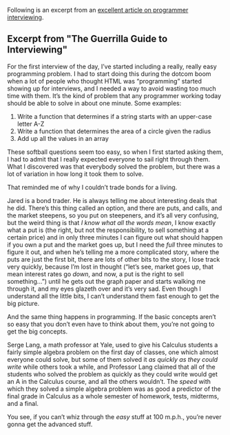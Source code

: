 Following is an excerpt from an [excellent article on programmer interviewing](http://www.joelonsoftware.com/articles/GuerrillaInterviewing3.html).

## Excerpt from "The Guerrilla Guide to Interviewing"

For the first interview of the day, I’ve started including a really, really easy programming problem. I had to start doing this during the dotcom boom when a lot of people who thought HTML was “programming” started showing up for interviews, and I needed a way to avoid wasting too much time with them. It’s the kind of problem that any programmer working today should be able to solve in about one minute. Some examples:

1. Write a function that determines if a string starts with an upper-case letter A-Z
2. Write a function that determines the area of a circle given the radius
3. Add up all the values in an array

These softball questions seem too easy, so when I first started asking them, I had to admit that I really expected everyone to sail right through them. What I discovered was that everybody solved the problem, but there was a lot of variation in how long it took them to solve.

That reminded me of why I couldn’t trade bonds for a living.

Jared is a bond trader. He is always telling me about interesting deals that he did. There’s this thing called an option, and there are puts, and calls, and the market steepens, so you put on steepeners, and it’s all very confusing, but the weird thing is that _I know what all the words mean_, I know exactly what a put is (the right, but not the responsibility, to sell something at a certain price) and in only three minutes I can figure out what should happen if you own a put and the market goes up, but I need the *full* three minutes to figure it out, and when he’s telling me a more complicated story, where the puts are just the first bit, there are lots of other bits to the story, I lose track very quickly, because I’m lost in thought (“let’s see, market goes up, that mean interest rates go *down*, and now, a put is the right to sell something…”) until he gets out the graph paper and starts walking me through it, and my eyes glazeth over and it’s very sad. Even though I understand all the little bits, I can’t understand them fast enough to get the big picture.

And the same thing happens in programming. If the basic concepts aren’t so easy that you don’t even have to think about them, you’re not going to get the big concepts.

Serge Lang, a math professor at Yale, used to give his Calculus students a fairly simple algebra problem on the first day of classes, one which almost everyone could solve, but some of them solved it *as quickly as they could write* while others took a while, and Professor Lang claimed that all of the students who solved the problem as quickly as they could write would get an A in the Calculus course, and all the others wouldn’t. The *speed* with which they solved a simple algebra problem was as good a predictor of the final grade in Calculus as a whole semester of homework, tests, midterms, and a final.

You see, if you can’t whiz through the *easy* stuff at 100 m.p.h., you’re never gonna get the advanced stuff.


